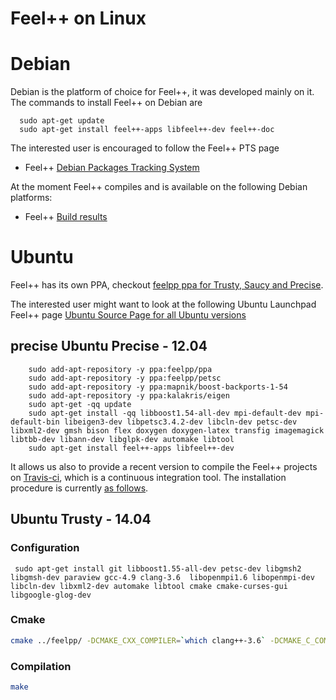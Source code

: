 Feel++ on Linux
===============

# Debian

Debian is the platform of choice for Feel++, it was developed mainly
on it. The commands to install Feel++ on Debian are

```
  sudo apt-get update
  sudo apt-get install feel++-apps libfeel++-dev feel++-doc
```

The interested user is encouraged to follow the Feel++ PTS page
* Feel++ [Debian Packages Tracking System](http://packages.qa.debian.org/f/feel%2B%2B.html)

At the moment Feel++ compiles and is available on the following Debian
platforms:
* Feel++ [Build results](https://buildd.debian.org/status/package.php?p=feel%2b%2b)

#  Ubuntu
Feel++ has its own PPA, checkout [feelpp ppa for Trusty, Saucy and Precise](https://launchpad.net/~feelpp/+archive/ppa).

The interested user might want to look at the following Ubuntu Launchpad Feel++ page [Ubuntu Source
  Page for all Ubuntu versions](https://launchpad.net/ubuntu/+source/feel++)

## precise Ubuntu Precise - 12.04
```
	sudo add-apt-repository -y ppa:feelpp/ppa
	sudo add-apt-repository -y ppa:feelpp/petsc
	sudo add-apt-repository -y ppa:mapnik/boost-backports-1-54
	sudo add-apt-repository -y ppa:kalakris/eigen
	sudo apt-get -qq update
	sudo apt-get install -qq libboost1.54-all-dev mpi-default-dev mpi-default-bin libeigen3-dev libpetsc3.4.2-dev libcln-dev petsc-dev libxml2-dev gmsh bison flex doxygen doxygen-latex transfig imagemagick libtbb-dev libann-dev libglpk-dev automake libtool
	sudo apt-get install feel++-apps libfeel++-dev
```


It allows us also to provide a recent version to compile the Feel++ projects on [Travis-ci](https://travis-ci.org/feelpp/feelpp), which is a continuous integration tool.
The installation procedure is currently [as follows](https://github.com/feelpp/feelpp/blob/develop/.travis.yml).

## Ubuntu Trusty - 14.04
<!--
```
	sudo add-apt-repository ppa:feelpp/ppa
	sudo apt-get -qq update
	sudo apt-get install feel++-apps libfeel++-dev
```
-->
### Configuration
```
 sudo apt-get install git libboost1.55-all-dev petsc-dev libgmsh2 libgmsh-dev paraview gcc-4.9 clang-3.6  libopenmpi1.6 libopenmpi-dev libcln-dev libxml2-dev automake libtool cmake cmake-curses-gui libgoogle-glog-dev 
 ```
 ### Cmake
```sh
cmake ../feelpp/ -DCMAKE_CXX_COMPILER=`which clang++-3.6` -DCMAKE_C_COMPILER=`which clang-3.6` -DFEELPP_MINIMAL_CONFIGURATION=ON -DFEELPP_ENABLE_NLOPT=OFF
```
### Compilation
```sh
make
```
